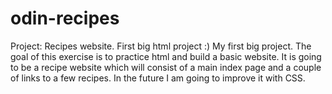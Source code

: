 # odin-recipes
Project: Recipes website. First big html project :)
My first big project. The goal of this exercise is to practice html and build a basic website. It is going to be a recipe website which will consist of a main index page and a couple of links to a few recipes. In the future I am going to improve it with CSS.